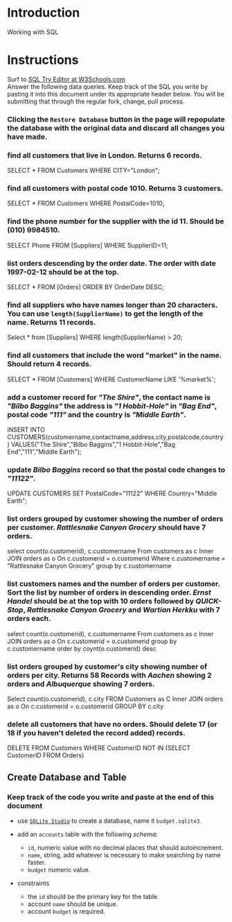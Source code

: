 # Introduction

Working with SQL

# Instructions

Surf to [SQL Try Editor at W3Schools.com](https://www.w3schools.com/Sql/tryit.asp?filename=trysql_select_top)  
Answer the following data queries. Keep track of the SQL you write by pasting it into this document under its appropriate header below. You will be submitting that through the regular fork, change, pull process.

### **Clicking the `Restore Database` button in the page will repopulate the database with the original data and discard all changes you have made**.

### find all customers that live in London. Returns 6 records.
SELECT * FROM Customers
WHERE CITY="London";
### find all customers with postal code 1010. Returns 3 customers.
SELECT * FROM Customers
WHERE PostalCode=1010;
### find the phone number for the supplier with the id 11. Should be (010) 9984510.
SELECT Phone FROM [Suppliers]
WHERE SupplierID=11;
### list orders descending by the order date. The order with date 1997-02-12 should be at the top.
SELECT * FROM [Orders]
ORDER BY OrderDate DESC;
### find all suppliers who have names longer than 20 characters. You can use `length(SupplierName)` to get the length of the name. Returns 11 records.
Select * from [Suppliers]
WHERE length(SupplierName) > 20;
### find all customers that include the word "market" in the name. Should return 4 records.
SELECT * FROM [Customers]
WHERE CustomerName LIKE '%market%';
### add a customer record for _"The Shire"_, the contact name is _"Bilbo Baggins"_ the address is _"1 Hobbit-Hole"_ in _"Bag End"_, postal code _"111"_ and the country is _"Middle Earth"_.
iNSERT INTO CUSTOMERS(customername,contactname,address,city,postalcode,country)
VALUES("The Shire","Bilbo Baggins","1 Hobbit-Hole","Bag End","111","Middle Earth"); 
### update _Bilbo Baggins_ record so that the postal code changes to _"11122"_.
UPDATE CUSTOMERS
SET PostalCode="11122"
WHERE Country="Middle Earth";
### list orders grouped by customer showing the number of orders per customer. _Rattlesnake Canyon Grocery_ should have 7 orders.
select count(o.customerid), c.customername
From customers as c 
Inner JOIN orders as o
On c.customerid = o.customerid
Where c.customername = "Rattlesnake Canyon Grocery"
group by c.customername
### list customers names and the number of orders per customer. Sort the list by number of orders in descending order. _Ernst Handel_ should be at the top with 10 orders followed by _QUICK-Stop_, _Rattlesnake Canyon Grocery_ and _Wartian Herkku_ with 7 orders each.
select count(o.customerid), c.customername
From customers as c 
Inner JOIN orders as o
On c.customerid = o.customerid
group by c.customername
order by coynt(o.customerid) desc
### list orders grouped by customer's city showing number of orders per city. Returns 58 Records with _Aachen_ showing 2 orders and _Albuquerque_ showing 7 orders.
Select count(o.customerid), c.city
FROM Customers as C
Inner JOIN orders as o
On c.customerid = o.customerid
GROUP BY c.city
### delete all customers that have no orders. Should delete 17 (or 18 if you haven't deleted the record added) records.
DELETE FROM Customers
WHERE CustomerID NOT IN (SELECT CustomerID FROM Orders)
## Create Database and Table

### Keep track of the code you write and paste at the end of this document

- use [`SQLite Studio`](https://sqlitestudio.pl/index.rvt) to create a database, name it `budget.sqlite3`.
- add an `accounts` table with the following _schema_:

  - `id`, numeric value with no decimal places that should autoincrement.
  - `name`, string, add whatever is necessary to make searching by name faster.
  - `budget` numeric value.

- constraints
  - the `id` should be the primary key for the table.
  - account `name` should be unique.
  - account `budget` is required.


